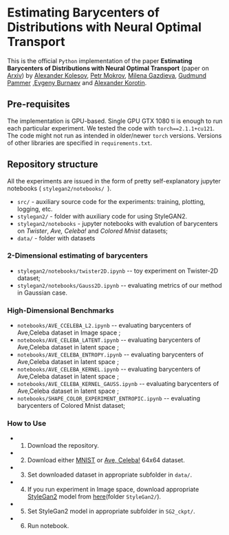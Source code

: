 # Estimating Barycenters of Distributions with Neural Optimal Transport
This is the official `Python` implementation of the paper **Estimating Barycenters of Distributions with Neural Optimal Transport** (paper on [Arxiv](https://arxiv.org/abs/2402.03828)) by [Alexander Kolesov](https://scholar.google.com/citations?user=vX2pmScAAAAJ&hl=ru&oi=ao), [Petr Mokrov](https://scholar.google.com/citations?user=CRsi4IkAAAAJ&hl=ru&oi=sra), [Milena Gazdieva](https://scholar.google.com/citations?user=h52_Zx8AAAAJ&hl=ru&oi=sra), [Gudmund Pammer](https://scholar.google.com/citations?user=ipItetYAAAAJ&hl=ru&oi=sra) ,[Evgeny Burnaev](https://scholar.google.ru/citations?user=pCRdcOwAAAAJ&hl=ru) and [Alexander Korotin](https://scholar.google.com/citations?user=1rIIvjAAAAAJ&hl=ru&oi=sra).

## Pre-requisites
The implementation is GPU-based. Single GPU GTX 1080 ti is enough to run each particular experiment. We tested the code with `torch==2.1.1+cu121`. The code might not run as intended in older/newer `torch` versions. Versions of other libraries are specified in `requirements.txt`.

 
## Repository structure

All the experiments are issued in the form of pretty self-explanatory jupyter notebooks ( `stylegan2/notebooks/ `).

- `src/` - auxiliary source code for the experiments: training, plotting, logging, etc.
- `stylegan2/` - folder with auxiliary code for using StyleGAN2.
- `stylegan2/notebooks` - jupyter notebooks with evalution of barycenters on *Twister*, *Ave, Celeba!* and *Colored Mnist* datasets;
- `data/` - folder with datasets 
 
 
### 2-Dimensional estimating of barycenters
- `stylegan2/notebooks/twister2D.ipynb` -- toy experiment on Twister-2D dataset;
- `stylegan2/notebooks/Gauss2D.ipynb` -- evaluating metrics of our method in Gaussian case.


### High-Dimensional Benchmarks
- `notebooks/AVE_CCELEBA_L2.ipynb` -- evaluating barycenters of Ave,Celeba dataset in Image space ;
- `notebooks/AVE_CELEBA_LATENT.ipynb` -- evaluating barycenters of Ave,Celeba dataset in latent space ;
- `notebooks/AVE_CELEBA_ENTROPY.ipynb` -- evaluating barycenters of Ave,Celeba dataset in latent space ;
- `notebooks/AVE_CELEBA_KERNEL.ipynb` -- evaluating barycenters of Ave,Celeba dataset in latent space ;
- `notebooks/AVE_CELEBA_KERNEL_GAUSS.ipynb` -- evaluating barycenters of Ave,Celeba dataset in latent space ;
- `notebooks/SHAPE_COLOR_EXPERIMENT_ENTROPIC.ipynb` -- evaluating barycenters of Colored Mnist dataset;


### How to Use

- 1. Download the repository.
- 2. Download either [MNIST](https://yann.lecun.com/exdb/mnist) or [Ave, Celeba!](https://disk.yandex.ru/d/3jdMxB789v936Q) 64x64 dataset.
- 3. Set downloaded dataset in appropriate subfolder in `data/`.
- 4. If you run experiment in Image space, download appropriate [StyleGan2](https://github.com/NVlabs/stylegan2-ada-pytorch) model from [here](https://disk.yandex.ru/client/disk/NOTBarycenters)(folder `StyleGan2/`).
- 5. Set StyleGan2 model in appropriate subfolder in  `SG2_ckpt/`.
- 6. Run notebook.